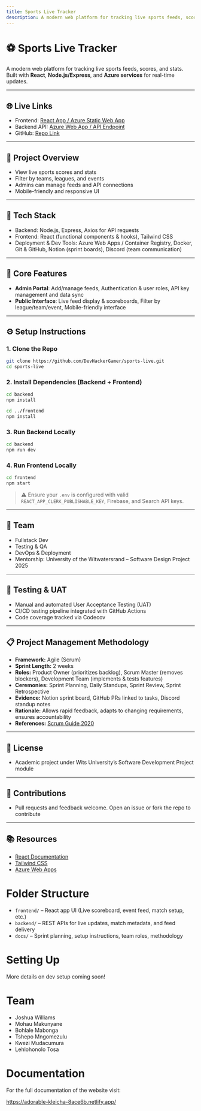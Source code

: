 ```yaml
---
title: Sports Live Tracker
description: A modern web platform for tracking live sports feeds, scores, and stats.
---
```


# ⚽ Sports Live Tracker



A modern web platform for tracking live sports feeds, scores, and stats. Built with **React**, **Node.js/Express**, and **Azure services** for real-time updates.

---

## 🌐 Live Links
- Frontend: [React App / Azure Static Web App]()
- Backend API: [Azure Web App / API Endpoint]()
- GitHub: [Repo Link](https://github.com/DevHackerGamer/sports-live)

---

## 🚀 Project Overview
- View live sports scores and stats
- Filter by teams, leagues, and events
- Admins can manage feeds and API connections
- Mobile-friendly and responsive UI

---

## 🧰 Tech Stack
- Backend: Node.js, Express, Axios for API requests
- Frontend: React (functional components & hooks), Tailwind CSS
- Deployment & Dev Tools: Azure Web Apps / Container Registry, Docker, Git & GitHub, Notion (sprint boards), Discord (team communication)

---

## 🔑 Core Features
- **Admin Portal**: Add/manage feeds, Authentication & user roles, API key management and data sync
- **Public Interface**: Live feed display & scoreboards, Filter by league/team/event, Mobile-friendly interface

---

## ⚙️ Setup Instructions
### 1. Clone the Repo

```bash
git clone https://github.com/DevHackerGamer/sports-live.git
cd sports-live
```

### 2. Install Dependencies (Backend + Frontend)

```bash
cd backend
npm install

cd ../frontend
npm install
```

### 3. Run Backend Locally

```bash
cd backend
npm run dev
```

### 4. Run Frontend Locally

```bash
cd frontend
npm start
```

> ⚠️ Ensure your `.env` is configured with valid `REACT_APP_CLERK_PUBLISHABLE_KEY`, Firebase, and Search API keys.

---

## 👥 Team
- Fullstack Dev
- Testing & QA
- DevOps & Deployment
- Mentorship: University of the Witwatersrand – Software Design Project 2025

---

## 🧪 Testing & UAT
- Manual and automated User Acceptance Testing (UAT)
- CI/CD testing pipeline integrated with GitHub Actions
- Code coverage tracked via Codecov

---

## 📋 Project Management Methodology
- **Framework:** Agile (Scrum)  
- **Sprint Length:** 2 weeks  
- **Roles:** Product Owner (prioritizes backlog), Scrum Master (removes blockers), Development Team (implements & tests features)  
- **Ceremonies:** Sprint Planning, Daily Standups, Sprint Review, Sprint Retrospective  
- **Evidence:** Notion sprint board, GitHub PRs linked to tasks, Discord standup notes  
- **Rationale:** Allows rapid feedback, adapts to changing requirements, ensures accountability  
- **References:** [Scrum Guide 2020](https://www.scrumguides.org/scrum-guide.html)

---

## 📄 License
- Academic project under Wits University’s Software Development Project module

---

## 🙌 Contributions
- Pull requests and feedback welcome. Open an issue or fork the repo to contribute

---

## 📚 Resources
- [React Documentation](https://reactjs.org/)  
- [Tailwind CSS](https://tailwindcss.com/)  
- [Azure Web Apps](https://learn.microsoft.com/en-us/azure/app-service/)

# Folder Structure

- `frontend/` – React app UI (Live scoreboard, event feed, match setup, etc.)
- `backend/` – REST APIs for live updates, match metadata, and feed delivery
- `docs/` – Sprint planning, setup instructions, team roles, methodology

# Setting Up

More details on dev setup coming soon!

#  Team

- Joshua Williams
- Mohau Makunyane  
- Bohlale Mabonga
- Tshepo Mngomezulu
- Kwezi Mudacumura
- Lehlohonolo Tosa


# Documentation 

For the full documentation of the website visit:


https://adorable-kleicha-8ace6b.netlify.app/
